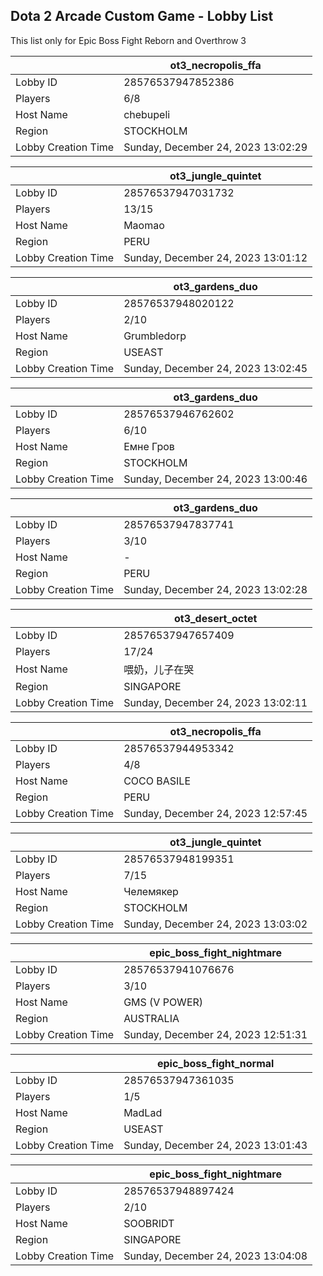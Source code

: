## Dota 2 Arcade Custom Game - Lobby List

This list only for Epic Boss Fight Reborn and Overthrow 3

|  | ot3_necropolis_ffa |
| ------ | ------ |
| Lobby ID | 28576537947852386 |
| Players | 6/8 |
| Host Name | chebupeli |
| Region | STOCKHOLM |
| Lobby Creation Time | Sunday, December 24, 2023 13:02:29 |


|  | ot3_jungle_quintet |
| ------ | ------ |
| Lobby ID | 28576537947031732 |
| Players | 13/15 |
| Host Name | Maomao |
| Region | PERU |
| Lobby Creation Time | Sunday, December 24, 2023 13:01:12 |


|  | ot3_gardens_duo |
| ------ | ------ |
| Lobby ID | 28576537948020122 |
| Players | 2/10 |
| Host Name | Grumbledorp |
| Region | USEAST |
| Lobby Creation Time | Sunday, December 24, 2023 13:02:45 |


|  | ot3_gardens_duo |
| ------ | ------ |
| Lobby ID | 28576537946762602 |
| Players | 6/10 |
| Host Name | Емне Гров |
| Region | STOCKHOLM |
| Lobby Creation Time | Sunday, December 24, 2023 13:00:46 |


|  | ot3_gardens_duo |
| ------ | ------ |
| Lobby ID | 28576537947837741 |
| Players | 3/10 |
| Host Name | - |
| Region | PERU |
| Lobby Creation Time | Sunday, December 24, 2023 13:02:28 |


|  | ot3_desert_octet |
| ------ | ------ |
| Lobby ID | 28576537947657409 |
| Players | 17/24 |
| Host Name | 喂奶，儿子在哭 |
| Region | SINGAPORE |
| Lobby Creation Time | Sunday, December 24, 2023 13:02:11 |


|  | ot3_necropolis_ffa |
| ------ | ------ |
| Lobby ID | 28576537944953342 |
| Players | 4/8 |
| Host Name | COCO BASILE |
| Region | PERU |
| Lobby Creation Time | Sunday, December 24, 2023 12:57:45 |


|  | ot3_jungle_quintet |
| ------ | ------ |
| Lobby ID | 28576537948199351 |
| Players | 7/15 |
| Host Name | Челемякер |
| Region | STOCKHOLM |
| Lobby Creation Time | Sunday, December 24, 2023 13:03:02 |


|  | epic_boss_fight_nightmare |
| ------ | ------ |
| Lobby ID | 28576537941076676 |
| Players | 3/10 |
| Host Name | GMS (V POWER) |
| Region | AUSTRALIA |
| Lobby Creation Time | Sunday, December 24, 2023 12:51:31 |


|  | epic_boss_fight_normal |
| ------ | ------ |
| Lobby ID | 28576537947361035 |
| Players | 1/5 |
| Host Name | MadLad |
| Region | USEAST |
| Lobby Creation Time | Sunday, December 24, 2023 13:01:43 |


|  | epic_boss_fight_nightmare |
| ------ | ------ |
| Lobby ID | 28576537948897424 |
| Players | 2/10 |
| Host Name | SOOBRIDT |
| Region | SINGAPORE |
| Lobby Creation Time | Sunday, December 24, 2023 13:04:08 |


